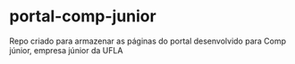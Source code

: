 # portal-comp-junior
Repo criado para armazenar as páginas do portal desenvolvido para Comp júnior, empresa júnior da UFLA
